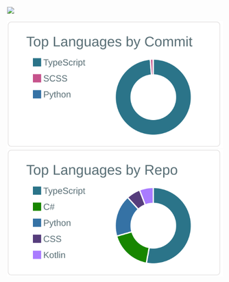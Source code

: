 [![](https://github-readme-stats.vercel.app/api?username=suyama-daichi&count_private=true&show_icons=true)](https://github.com/anuraghazra/github-readme-stats)

![](https://raw.githubusercontent.com/Suyama-Daichi/Suyama-Daichi/master/profile-summary-card-output/default/2-most-commit-language.svg)
![](https://raw.githubusercontent.com/Suyama-Daichi/Suyama-Daichi/master/profile-summary-card-output/default/1-repos-per-language.svg)
